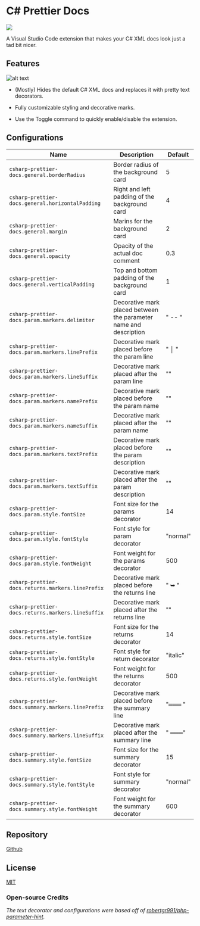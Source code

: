 # C# Prettier Docs

[![](https://vsmarketplacebadge.apphb.com/version/poohcom1.csharp-prettier-docs.svg)](https://marketplace.visualstudio.com/items?itemName=poohcom1.csharp-prettier-docs)

A Visual Studio Code extension that makes your C# XML docs look just a tad bit nicer.

## Features

![alt text](https://raw.githubusercontent.com/poohcom1/csharp-prettier-docs/master/cs-prettier-screenshot.png)

- (Mostly) Hides the default C# XML docs and replaces it with pretty text decorators.

- Fully customizable styling and decorative marks.

- Use the Toggle command to quickly enable/disable the extension.

## Configurations

| Name                                              | Description                                                       | Default  |
| ------------------------------------------------- | ----------------------------------------------------------------- | -------- |
| `csharp-prettier-docs.general.borderRadius`       | Border radius of the background card                              | 5        |
| `csharp-prettier-docs.general.horizontalPadding`  | Right and left padding of the background card                     | 4        |
| `csharp-prettier-docs.general.margin`             | Marins for the background card                                    | 2        |
| `csharp-prettier-docs.general.opacity`            | Opacity of the actual doc comment                                 | 0.3      |
| `csharp-prettier-docs.general.verticalPadding`    | Top and bottom padding of the background card                     | 1        |
| `csharp-prettier-docs.param.markers.delimiter`    | Decorative mark placed between the parameter name and description | " -- "   |
| `csharp-prettier-docs.param.markers.linePrefix`   | Decorative mark placed before the param line                      | " │ "    |
| `csharp-prettier-docs.param.markers.lineSuffix`   | Decorative mark placed after the param line                       | ""       |
| `csharp-prettier-docs.param.markers.namePrefix`   | Decorative mark placed before the param name                      | ""       |
| `csharp-prettier-docs.param.markers.nameSuffix`   | Decorative mark placed after the param name                       | ""       |
| `csharp-prettier-docs.param.markers.textPrefix`   | Decorative mark placed before the param description               | ""       |
| `csharp-prettier-docs.param.markers.textSuffix`   | Decorative mark placed after the param description                | ""       |
| `csharp-prettier-docs.param.style.fontSize`       | Font size for the params decorator                                | 14       |
| `csharp-prettier-docs.param.style.fontStyle`      | Font style for param decorator                                    | "normal" |
| `csharp-prettier-docs.param.style.fontWeight`     | Font weight for the params decorator                              | 500      |
| `csharp-prettier-docs.returns.markers.linePrefix` | Decorative mark placed before the returns line                    | " ➥ "    |
| `csharp-prettier-docs.returns.markers.lineSuffix` | Decorative mark placed after the returns line                     | ""       |
| `csharp-prettier-docs.returns.style.fontSize`     | Font size for the returns decorator                               | 14       |
| `csharp-prettier-docs.returns.style.fontStyle`    | Font style for return decorator                                   | "italic" |
| `csharp-prettier-docs.returns.style.fontWeight`   | Font weight for the returns decorator                             | 500      |
| `csharp-prettier-docs.summary.markers.linePrefix` | Decorative mark placed before the summary line                    | "═══ "   |
| `csharp-prettier-docs.summary.markers.lineSuffix` | Decorative mark placed after the summary line                     | " ═══"   |
| `csharp-prettier-docs.summary.style.fontSize`     | Font size for the summary decorator                               | 15       |
| `csharp-prettier-docs.summary.style.fontStyle`    | Font style for summary decorator                                  | "normal" |
| `csharp-prettier-docs.summary.style.fontWeight`   | Font weight for the summary decorator                             | 600      |

## Repository

[Github](https://github.com/poohcom1/csharp-prettier-docs/)

## License

[MIT](https://github.com/poohcom1/csharp-prettier-docs/blob/master/LICENSE)

### Open-source Credits

_The text decorator and configurations were based off of [robertgr991/php-parameter-hint](https://github.com/robertgr991/php-parameter-hint)._
